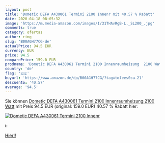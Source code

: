 ```yaml
---
layout: post
title: 'Dometic DEFA A430061 Termini 2100 Innenr mit 40.57 % Rabatt'
date: 2020-04-18 08:05:32
image: 'https://m.media-amazon.com/images/I/31THAvRgB-L._SL200_.jpg'
comments: true
category: ofertas
author: ring
slug: 'B00AGH77CG-de'
actualPrice: 94.5 EUR
currency: EUR
price: 94.5
comparePrice: 159.0 EUR
prodname: 'Dometic DEFA A430061 Termini 2100 Innenraumheizung  2100 Watt'
country: 'de'
flag: '🇩🇪'
buyurl: 'https://www.amazon.de/dp/B00AGH77CG/?tag=tolees0ca-21'
descuento: '40.57'
average: '94.5'
---
```


Sie können [Dometic DEFA A430061 Termini 2100 Innenraumheizung  2100 Watt](https://www.amazon.de/dp/B00AGH77CG/?tag=tolees0ca-21) mit Preis 94.5 EUR (original: 159.0 EUR) 40.57 % Rabatt hier:

[![Dometic DEFA A430061 Termini 2100 Innenr](https://m.media-amazon.com/images/I/31THAvRgB-L._SL200_.jpg)](https://www.amazon.de/dp/B00AGH77CG/?tag=tolees0ca-21)

ℹ️:


[Hier!!](https://www.amazon.de/dp/B00AGH77CG/?tag=tolees0ca-21)
